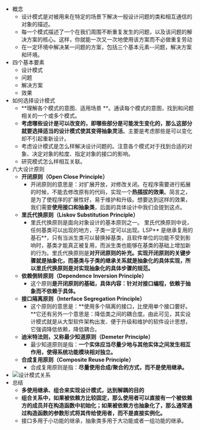 * 概念
    * 设计模式是对被用来在特定的场景下解决一般设计问题的类和相互通信的对象的描述。
    * 每一个模式描述了一个在我们周围不断重复发生的问题，以及该问题的解决方案的核心。这样，你就能一次又一次地使用该方案而不必做重复劳动
    * 在一定环境中解决某一问题的方案，包括三个基本元素--问题，解决方案和环境。
* 四个基本要素
    * 设计模式
    * 问题
    * 解决方案
    * 效果
* 如何选择设计模式
    * **理解各个模式的意图、适用场景 **。通读每个模式的意图，找到和问题相关的一个或多个模式。
    * **考虑哪些设计是可以改变的，即哪些部分是可能发生变化的，那么这部分就要选择适当的设计模式使其变得抽象灵活**。主要是考虑那些是可以变化却不引起重新设计。
    * 考虑设计模式是怎么样解决设计问题的。注意各个模式对于找到合适的对象、决定对象的粒度、指定对象的接口的影响。
    * 研究模式怎么样相互关联。
* 六大设计原则
    * **开闭原则（Open Close Principle）**
        * 开闭原则的意思是：对扩展开放，对修改关闭。在程序需要进行拓展的时候，不能去修改原有的代码，实现一个**热插拔的效果**。简言之，是为了使程序的扩展性好，易于维护和升级。想要达到这样的效果，我们需要**使用接口和抽象类**，后面的具体设计中我们会提到这点。
    * **里氏代换原则（Liskov Substitution Principle）**
        * 里氏代换原则是面向对象设计的基本原则之一。 里氏代换原则中说，任何基类可以出现的地方，子类一定可以出现。LSP** 是继承复用的基石**，只有当派生类可以替换掉基类，且软件单位的功能不受到影响时，基类才能真正被复用，而派生类也能够在基类的基础上增加新的行为。里氏代换原则是**对开闭原则的补充。实现开闭原则的关键步骤就是抽象化，而基类与子类的继承关系就是抽象化的具体实现，所以里氏代换原则是对实现抽象化的具体步骤的规范。**
    * **依赖倒转原则（Dependence Inversion Principle）**
        * 这个原则**是开闭原则的基础，具体内容：针对对接口编程，依赖于抽象而不依赖于具体。**
    * **接口隔离原则（Interface Segregation Principle）**
        * 这个原则的意思是：**使用多个隔离的接口，比使用单个接口要好。**它还有另外一个意思是：降低类之间的耦合度。由此可见，其实设计模式就是从大型软件架构出发、便于升级和维护的软件设计思想，它强调降低依赖，降低耦合。
    * **迪米特法则，又称最少知道原则（Demeter Principle）**
        * 最少知道原则是指：**一个实体应当尽量少地与其他实体之间发生相互作用，使得系统功能模块相对独立。**
    * **合成复用原则（Composite Reuse Principle）**
        * 合成复用原则是指：**尽量使用合成/聚合的方式，而不是使用继承。**
* ![设计模式关系](https://img2018.cnblogs.com/blog/106125/201905/106125-20190516134036238-117379733.png)
* 总结
    * **多使用继承、组合来实现设计模式，达到解耦的目的**
    * **组合关系中，如果被依赖方比较固定，那么使用者可以直接有一个被依赖方的成员并在构造函数中初始化；如果被依赖方也抽象化了，那么通常通过构造函数的参数形式将其传给使用者，而不是直接实例化。**
    * 接口多用于小功能的继承，抽象类多用于大功能或者一组功能的继承。
